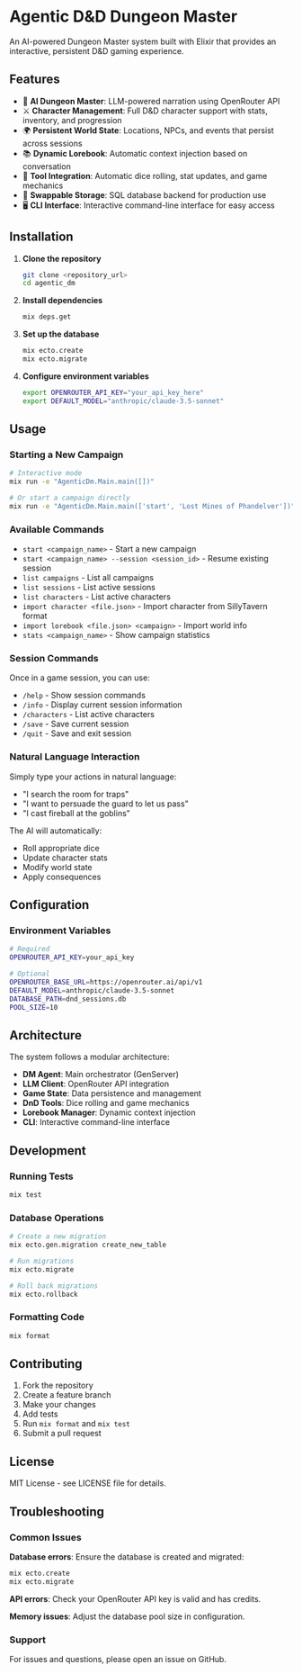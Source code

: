 # Agentic D&D Dungeon Master

An AI-powered Dungeon Master system built with Elixir that provides an interactive, persistent D&D gaming experience.

## Features

- 🧙 **AI Dungeon Master**: LLM-powered narration using OpenRouter API
- ⚔️ **Character Management**: Full D&D character support with stats, inventory, and progression
- 🌍 **Persistent World State**: Locations, NPCs, and events that persist across sessions
- 📚 **Dynamic Lorebook**: Automatic context injection based on conversation
- 🎲 **Tool Integration**: Automatic dice rolling, stat updates, and game mechanics
- 💾 **Swappable Storage**: SQL database backend for production use
- 🖥️ **CLI Interface**: Interactive command-line interface for easy access

## Installation

1. **Clone the repository**
   ```bash
   git clone <repository_url>
   cd agentic_dm
   ```

2. **Install dependencies**
   ```bash
   mix deps.get
   ```

3. **Set up the database**
   ```bash
   mix ecto.create
   mix ecto.migrate
   ```

4. **Configure environment variables**
   ```bash
   export OPENROUTER_API_KEY="your_api_key_here"
   export DEFAULT_MODEL="anthropic/claude-3.5-sonnet"
   ```

## Usage

### Starting a New Campaign

```bash
# Interactive mode
mix run -e "AgenticDm.Main.main([])"

# Or start a campaign directly
mix run -e "AgenticDm.Main.main(['start', 'Lost Mines of Phandelver'])"
```

### Available Commands

- `start <campaign_name>` - Start a new campaign
- `start <campaign_name> --session <session_id>` - Resume existing session
- `list campaigns` - List all campaigns
- `list sessions` - List active sessions
- `list characters` - List active characters
- `import character <file.json>` - Import character from SillyTavern format
- `import lorebook <file.json> <campaign>` - Import world info
- `stats <campaign_name>` - Show campaign statistics

### Session Commands

Once in a game session, you can use:

- `/help` - Show session commands
- `/info` - Display current session information
- `/characters` - List active characters
- `/save` - Save current session
- `/quit` - Save and exit session

### Natural Language Interaction

Simply type your actions in natural language:

- "I search the room for traps"
- "I want to persuade the guard to let us pass"
- "I cast fireball at the goblins"

The AI will automatically:
- Roll appropriate dice
- Update character stats
- Modify world state
- Apply consequences

## Configuration

### Environment Variables

```bash
# Required
OPENROUTER_API_KEY=your_api_key

# Optional
OPENROUTER_BASE_URL=https://openrouter.ai/api/v1
DEFAULT_MODEL=anthropic/claude-3.5-sonnet
DATABASE_PATH=dnd_sessions.db
POOL_SIZE=10
```

## Architecture

The system follows a modular architecture:

- **DM Agent**: Main orchestrator (GenServer)
- **LLM Client**: OpenRouter API integration
- **Game State**: Data persistence and management
- **DnD Tools**: Dice rolling and game mechanics
- **Lorebook Manager**: Dynamic context injection
- **CLI**: Interactive command-line interface

## Development

### Running Tests

```bash
mix test
```

### Database Operations

```bash
# Create a new migration
mix ecto.gen.migration create_new_table

# Run migrations
mix ecto.migrate

# Roll back migrations
mix ecto.rollback
```

### Formatting Code

```bash
mix format
```

## Contributing

1. Fork the repository
2. Create a feature branch
3. Make your changes
4. Add tests
5. Run `mix format` and `mix test`
6. Submit a pull request

## License

MIT License - see LICENSE file for details.

## Troubleshooting

### Common Issues

**Database errors**: Ensure the database is created and migrated:
```bash
mix ecto.create
mix ecto.migrate
```

**API errors**: Check your OpenRouter API key is valid and has credits.

**Memory issues**: Adjust the database pool size in configuration.

### Support

For issues and questions, please open an issue on GitHub.

